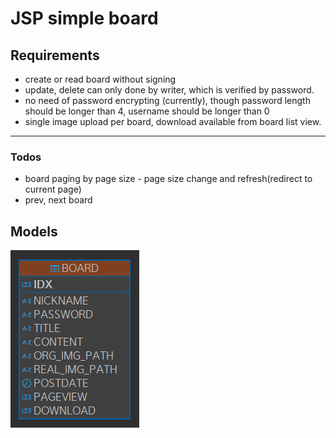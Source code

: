 # JSP simple board

## Requirements

- create or read board without signing
- update, delete can only done by writer, which is verified by password.
- no need of password encrypting (currently), though password length should be longer than 4, username should be longer than 0
- single image upload per board, download available from board list view.

---

### Todos

- board paging by page size - page size change and refresh(redirect to current page)
- prev, next board

## Models

![data definition](/assets/data.png)